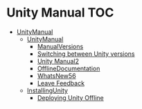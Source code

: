 Unity Manual TOC
================

 - [UnityManual](UnityManual)
	 - [UnityManual](UnityManual_1)
		 - [ManualVersions](ManualVersions)
		 - [Switching between Unity versions](SwitchingDocumentationVersions)
		 - [Unity Manual2](UnityManual2)
		 - [OfflineDocumentation](OfflineDocumentation)
		 - [WhatsNew56](WhatsNew56)
		 - [Leave Feedback](LeaveFeedback)
	 - [InstallingUnity](InstallingUnity)
		 - [Deploying Unity Offline](DeployingUnityOffline)

